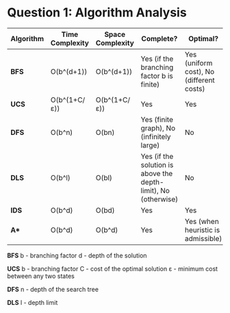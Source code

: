 # Question 1: Algorithm Analysis

| Algorithm | Time Complexity       | Space Complexity    | Complete?                                           | Optimal?                                      |
|-----------|-----------------------|---------------------|-----------------------------------------------------|-----------------------------------------------|
| **BFS**   | O(b^(d+1))            | O(b^(d+1))          | Yes (if the branching factor b is finite)            | Yes (uniform cost), No (different costs)      |
| **UCS**   | O(b^(1+C/ε))          | O(b^(1+C/ε))        | Yes                                                 | Yes                                           |
| **DFS**   | O(b^n)                | O(bn)              | Yes (finite graph), No (infinitely large)            | No                                            |
| **DLS**   | O(b^l)                | O(bl)              | Yes (if the solution is above the depth-limit), No (otherwise) | No                                            |
| **IDS**   | O(b^d)                | O(bd)              | Yes                                                 | Yes                                           |
| **A\***   | O(b^d)                | O(b^d)              | Yes                                                 | Yes (when heuristic is admissible)            |


**BFS** 
b - branching factor
d - depth of the solution

**UCS**
b - branching factor
C - cost of the optimal solution 
ε - minimum cost between any two states

**DFS** 
n - depth of the search tree

**DLS** 
l - depth limit